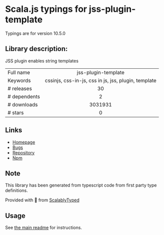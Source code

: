 
# Scala.js typings for jss-plugin-template

Typings are for version 10.5.0

## Library description:
JSS plugin enables string templates

|                    |                 |
| ------------------ | :-------------: |
| Full name          | jss-plugin-template |
| Keywords           | cssinjs, css-in-js, css in js, jss, plugin, template |
| # releases         | 30 |
| # dependents       | 2 |
| # downloads        | 3031931 |
| # stars            | 0 |

## Links
- [Homepage](https://github.com/cssinjs/jss#readme)
- [Bugs](https://github.com/cssinjs/jss/issues/new?title=[jss-plugin-template])
- [Repository](https://github.com/cssinjs/jss)
- [Npm](https://www.npmjs.com/package/jss-plugin-template)
    


## Note
This library has been generated from typescript code from first party type definitions.

Provided with :purple_heart: from [ScalablyTyped](https://github.com/oyvindberg/ScalablyTyped)

## Usage
See [the main readme](../../readme.md) for instructions.


